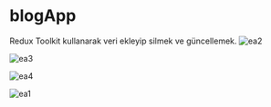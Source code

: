 # blogApp
Redux Toolkit kullanarak veri ekleyip silmek ve güncellemek.
![ea2](https://github.com/alpefe44/blogApp/assets/71967433/4bf11b4d-9707-4319-aa33-803c0c55ca6d)

![ea3](https://github.com/alpefe44/blogApp/assets/71967433/0db1d4b5-89af-439f-8ee8-113e42dab6be)

![ea4](https://github.com/alpefe44/blogApp/assets/71967433/3b5689ef-6271-475a-ae31-f5cbf9c23297)

![ea1](https://github.com/alpefe44/blogApp/assets/71967433/e9ef63a7-cfee-4a28-987b-98d647c5a76d)
